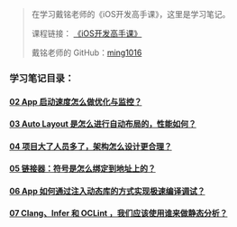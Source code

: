 > 在学习戴铭老师的《iOS开发高手课》，这里是学习笔记。
> 
> 课程链接： [《iOS开发高手课》](https://time.geekbang.org/column/intro/161?code=PbktFs%2Fw7EHB9TJpCcw1bc9KoCR%2FYLnpUmqrB0uOruk%3D)
> 
> 戴铭老师的 GitHub：[ming1016](https://github.com/ming1016)

### 学习笔记目录：
#### [02 App 启动速度怎么做优化与监控？](https://github.com/liuzhongning/Articles/blob/master/contents/study_ming/02%20App%20启动速度怎么做优化与监控？.md)
#### [03 Auto Layout 是怎么进行自动布局的，性能如何？](https://github.com/liuzhongning/Articles/blob/master/contents/study_ming/03%20Auto%20Layout%20是怎么进行自动布局的，性能如何？.md)
#### [04 项目大了人员多了，架构怎么设计更合理？](https://github.com/liuzhongning/Articles/blob/master/contents/study_ming/04%20项目大了人员多了，架构怎么设计更合理？.md)
#### [05 链接器：符号是怎么绑定到地址上的？](https://github.com/liuzhongning/Articles/blob/master/contents/study_ming/05%20链接器：符号是怎么绑定到地址上的？.md)
#### [06 App 如何通过注入动态库的方式实现极速编译调试？](https://github.com/liuzhongning/Articles/blob/master/contents/study_ming/06%20App%20如何通过注入动态库的方式实现极速编译调试？.md)
#### [07 Clang、Infer 和 OCLint ，我们应该使用谁来做静态分析？](https://github.com/liuzhongning/Articles/blob/master/contents/study_ming/07%20Clang、Infer%20和%20OCLint%20，我们应该使用谁来做静态分析？.md)